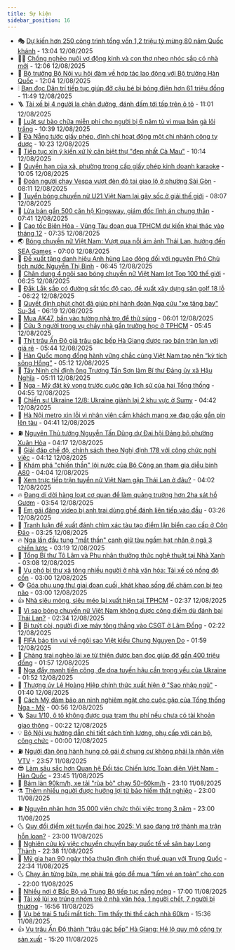 ```yaml
---
title: Sự kiện
sidebar_position: 16
---
```


<!-- dantri-su-kien:START -->
- 🎭 [Dự kiến hơn 250 công trình tổng vốn 1,2 triệu tỷ mừng 80 năm Quốc khánh](https://dantri.com.vn/xa-hoi/du-kien-hon-250-cong-trinh-tong-von-12-trieu-ty-mung-80-nam-quoc-khanh-20250812200408546.htm) - 13:04 12/08/2025
- 👨‍🏫 [Chồng nghèo nuôi vợ động kinh và con thơ nheo nhóc sắp có nhà mới](https://dantri.com.vn/tam-long-nhan-ai/chong-ngheo-nuoi-vo-dong-kinh-va-con-tho-nheo-nhoc-sap-co-nha-moi-20250812174744034.htm) - 12:06 12/08/2025
- 🌮 [Bộ trưởng Bộ Nội vụ hội đàm về hợp tác lao động với Bộ trưởng Hàn Quốc](https://dantri.com.vn/noi-vu/bo-truong-bo-noi-vu-hoi-dam-ve-hop-tac-lao-dong-voi-bo-truong-han-quoc-20250812183623794.htm) - 12:04 12/08/2025
- 🕯 [Bạn đọc Dân trí tiếp tục giúp đỡ cậu bé bị bỏng điện hơn 61 triệu đồng](https://dantri.com.vn/tam-long-nhan-ai/ban-doc-dan-tri-tiep-tuc-giup-do-cau-be-bi-bong-dien-hon-61-trieu-dong-20250812150901644.htm) - 11:49 12/08/2025
- 🪜 [Tài xế bị 4 người lạ chặn đường, đánh đấm tới tấp trên ô tô](https://dantri.com.vn/phap-luat/tai-xe-bi-4-nguoi-la-chan-duong-danh-dam-toi-tap-tren-o-to-20250812170346393.htm) - 11:01 12/08/2025
- 🐘 [Luật sư bào chữa miễn phí cho người bị 6 năm tù vì mua bán gà lôi trắng](https://dantri.com.vn/xa-hoi/luat-su-bao-chua-mien-phi-cho-nguoi-bi-6-nam-tu-vi-mua-ban-ga-loi-trang-20250812163214812.htm) - 10:39 12/08/2025
- 🤔 [Đà Nẵng tước giấy phép, đình chỉ hoạt động một chi nhánh công ty dược](https://dantri.com.vn/xa-hoi/da-nang-tuoc-giay-phep-dinh-chi-hoat-dong-mot-chi-nhanh-cong-ty-duoc-20250812161736050.htm) - 10:23 12/08/2025
- 🧠 [Tiếp tục xin ý kiến xử lý căn biệt thự &quot;đẹp nhất Cà Mau&quot;](https://dantri.com.vn/xa-hoi/tiep-tuc-xin-y-kien-xu-ly-can-biet-thu-dep-nhat-ca-mau-20250812130124503.htm) - 10:14 12/08/2025
- 📝 [Quyền hạn của xã, phường trong cấp giấy phép kinh doanh karaoke](https://dantri.com.vn/noi-vu/quyen-han-cua-xa-phuong-trong-cap-giay-phep-kinh-doanh-karaoke-20250812161422729.htm) - 10:05 12/08/2025
- 🦏 [Đoàn người chạy Vespa vượt đèn đỏ tại giao lộ ở phường Sài Gòn](https://dantri.com.vn/xa-hoi/doan-nguoi-chay-vespa-vuot-den-do-tai-giao-lo-o-phuong-sai-gon-20250812150922910.htm) - 08:11 12/08/2025
- 🥰 [Tuyển bóng chuyền nữ U21 Việt Nam lại gây sốc ở giải thế giới](https://dantri.com.vn/the-thao/tuyen-bong-chuyen-nu-u21-viet-nam-lai-gay-soc-o-giai-the-gioi-20250812151737203.htm) - 08:07 12/08/2025
- 🤗 [Lừa bán gần 500 căn hộ Kingsway, giám đốc lĩnh án chung thân](https://dantri.com.vn/phap-luat/lua-ban-gan-500-can-ho-kingsway-giam-doc-linh-an-chung-than-20250812124336705.htm) - 07:41 12/08/2025
- 🌈 [Cao tốc Biên Hòa - Vũng Tàu đoạn qua TPHCM dự kiến khai thác vào tháng 12](https://dantri.com.vn/xa-hoi/cao-toc-bien-hoa-vung-tau-doan-qua-tphcm-du-kien-khai-thac-vao-thang-12-20250812142029044.htm) - 07:35 12/08/2025
- 🌏 [Bóng chuyền nữ Việt Nam: Vượt qua nỗi ám ảnh Thái Lan, hướng đến SEA Games](https://dantri.com.vn/the-thao/bong-chuyen-nu-viet-nam-vuot-qua-noi-am-anh-thai-lan-huong-den-sea-games-20250811143707670.htm) - 07:00 12/08/2025
- 💄 [Đề xuất tặng danh hiệu Anh hùng Lao động đối với nguyên Phó Chủ tịch nước Nguyễn Thị Bình](https://dantri.com.vn/noi-vu/de-xuat-tang-danh-hieu-anh-hung-lao-dong-doi-voi-nguyen-pho-chu-tich-nuoc-nguyen-thi-binh-20250812132435430.htm) - 06:45 12/08/2025
- 👺 [Chân dung 4 ngôi sao bóng chuyền nữ Việt Nam lọt Top 100 thế giới](https://dantri.com.vn/the-thao/chan-dung-4-ngoi-sao-bong-chuyen-nu-viet-nam-lot-top-100-the-gioi-20250812131417838.htm) - 06:25 12/08/2025
- 👹 [Đắk Lắk sắp có đường sắt tốc độ cao, đề xuất xây dựng sân golf 18 lỗ](https://dantri.com.vn/xa-hoi/dak-lak-sap-co-duong-sat-toc-do-cao-de-xuat-xay-dung-san-golf-18-lo-20250812130541008.htm) - 06:22 12/08/2025
- 🌊 [Quyết định phút chót đã giúp phi hành đoàn Nga cứu &quot;xe tăng bay&quot; Su-34](https://dantri.com.vn/the-gioi/quyet-dinh-phut-chot-da-giup-phi-hanh-doan-nga-cuu-xe-tang-bay-su-34-20250812114445600.htm) - 06:19 12/08/2025
- 🤠 [Mua AK47, bắn vào tường nhà trọ để thử súng](https://dantri.com.vn/phap-luat/mua-ak47-ban-vao-tuong-nha-tro-de-thu-sung-20250812125313842.htm) - 06:01 12/08/2025
- 🎊 [Cứu 3 người trong vụ cháy nhà gần trường học ở TPHCM](https://dantri.com.vn/xa-hoi/cuu-3-nguoi-trong-vu-chay-nha-gan-truong-hoc-o-tphcm-20250812123741698.htm) - 05:45 12/08/2025
- 🐘 [Thịt trâu Ấn Độ giả trâu gác bếp Hà Giang được rao bán tràn lan với giá rẻ](https://dantri.com.vn/kinh-doanh/thit-trau-an-do-gia-trau-gac-bep-ha-giang-duoc-rao-ban-tran-lan-voi-gia-re-20250812113945504.htm) - 05:44 12/08/2025
- 💂 [Hàn Quốc mong đồng hành vững chắc cùng Việt Nam tạo nên “kỳ tích sông Hồng”](https://dantri.com.vn/xa-hoi/han-quoc-mong-dong-hanh-vung-chac-cung-viet-nam-tao-nen-ky-tich-song-hong-20250812121123828.htm) - 05:12 12/08/2025
- 👹 [Tây Ninh chỉ định ông Trương Tấn Sơn làm Bí thư Đảng ủy xã Hậu Nghĩa](https://dantri.com.vn/xa-hoi/tay-ninh-chi-dinh-ong-truong-tan-son-lam-bi-thu-dang-uy-xa-hau-nghia-20250812120055828.htm) - 05:11 12/08/2025
- 🦒 [Nga - Mỹ đặt kỳ vọng trước cuộc gặp lịch sử của hai Tổng thống](https://dantri.com.vn/the-gioi/nga-my-dat-ky-vong-truoc-cuoc-gap-lich-su-cua-hai-tong-thong-20250812113836320.htm) - 04:55 12/08/2025
- 🗽 [Chiến sự Ukraine 12/8: Ukraine giành lại 2 khu vực ở Sumy](https://dantri.com.vn/the-gioi/chien-su-ukraine-128-ukraine-gianh-lai-2-khu-vuc-o-sumy-20250812112339813.htm) - 04:42 12/08/2025
- 💄 [Hà Nội metro xin lỗi vì nhân viên cấm khách mang xe đạp gấp gắn pin lên tàu](https://dantri.com.vn/xa-hoi/ha-noi-metro-xin-loi-vi-nhan-vien-cam-khach-mang-xe-dap-gap-gan-pin-len-tau-20250812113335713.htm) - 04:41 12/08/2025
- ⛽️ [Nguyên Thủ tướng Nguyễn Tấn Dũng dự Đại hội Đảng bộ phường Xuân Hòa](https://dantri.com.vn/xa-hoi/nguyen-thu-tuong-nguyen-tan-dung-du-dai-hoi-dang-bo-phuong-xuan-hoa-20250812104146988.htm) - 04:17 12/08/2025
- 🥷 [Giải đáp chế độ, chính sách theo Nghị định 178 với công chức nghỉ việc](https://dantri.com.vn/noi-vu/giai-dap-che-do-chinh-sach-theo-nghi-dinh-178-voi-cong-chuc-nghi-viec-20250812103102689.htm) - 04:12 12/08/2025
- 🤖 [Khám phá &quot;chiến thần&quot; lội nước của Bộ Công an tham gia diễu binh A80](https://dantri.com.vn/xa-hoi/kham-pha-chien-than-loi-nuoc-cua-bo-cong-an-tham-gia-dieu-binh-a80-20250812110242893.htm) - 04:04 12/08/2025
- 🌊 [Xem trực tiếp trận tuyển nữ Việt Nam gặp Thái Lan ở đâu?](https://dantri.com.vn/the-thao/xem-truc-tiep-tran-tuyen-nu-viet-nam-gap-thai-lan-o-dau-20250812110227812.htm) - 04:02 12/08/2025
- 🔥 [Đang di dời hàng loạt cơ quan để làm quảng trường hơn 2ha sát hồ Gươm](https://dantri.com.vn/xa-hoi/dang-di-doi-hang-loat-co-quan-de-lam-quang-truong-hon-2ha-sat-ho-guom-20250812105012636.htm) - 03:54 12/08/2025
- 🦏 [Em gái đăng video bị anh trai dùng ghế đánh liên tiếp vào đầu](https://dantri.com.vn/phap-luat/em-gai-dang-video-bi-anh-trai-dung-ghe-danh-lien-tiep-vao-dau-20250812072508725.htm) - 03:26 12/08/2025
- 🐘 [Tranh luận đề xuất đánh chìm xác tàu tạo điểm lặn biển cao cấp ở Côn Đảo](https://dantri.com.vn/du-lich/tranh-luan-de-xuat-danh-chim-xac-tau-tao-diem-lan-bien-cao-cap-o-con-dao-20250812100558136.htm) - 03:25 12/08/2025
- 🔥 [Nga lần đầu tung &quot;mắt thần&quot; canh giữ tàu ngầm hạt nhân ở ngã 3 chiến lược](https://dantri.com.vn/the-gioi/nga-lan-dau-tung-mat-than-canh-giu-tau-ngam-hat-nhan-o-nga-3-chien-luoc-20250812101446076.htm) - 03:19 12/08/2025
- 💼 [Tổng Bí thư Tô Lâm và Phu nhân thưởng thức nghệ thuật tại Nhà Xanh](https://dantri.com.vn/xa-hoi/tong-bi-thu-to-lam-va-phu-nhan-thuong-thuc-nghe-thuat-tai-nha-xanh-20250812100719000.htm) - 03:08 12/08/2025
- 🚀 [Vụ phó bí thư xã tông nhiều người ở nhà văn hóa: Tài xế có nồng độ cồn](https://dantri.com.vn/xa-hoi/vu-pho-bi-thu-xa-tong-nhieu-nguoi-o-nha-van-hoa-tai-xe-co-nong-do-con-20250812095653846.htm) - 03:00 12/08/2025
- 🐵 [Góa phụ ung thư giai đoạn cuối, khát khao sống để chăm con bị teo não](https://dantri.com.vn/tam-long-nhan-ai/goa-phu-ung-thu-giai-doan-cuoi-khat-khao-song-de-cham-con-bi-teo-nao-20250727162748500.htm) - 03:00 12/08/2025
- 👍 [Nhà siêu mỏng, siêu méo lại xuất hiện tại TPHCM](https://dantri.com.vn/bat-dong-san/nha-sieu-mong-sieu-meo-lai-xuat-hien-tai-tphcm-20250812032452042.htm) - 02:37 12/08/2025
- 🚦 [Vì sao bóng chuyền nữ Việt Nam không được cộng điểm dù đánh bại Thái Lan?](https://dantri.com.vn/the-thao/vi-sao-bong-chuyen-nu-viet-nam-khong-duoc-cong-diem-du-danh-bai-thai-lan-20250812092733328.htm) - 02:34 12/08/2025
- 🥸 [Bị tuýt còi, người đi xe máy tông thẳng vào CSGT ở Lâm Đồng](https://dantri.com.vn/xa-hoi/bi-tuyt-coi-nguoi-di-xe-may-tong-thang-vao-csgt-o-lam-dong-20250812085434186.htm) - 02:22 12/08/2025
- 🥷 [FIFA báo tin vui về ngôi sao Việt kiều Chung Nguyen Do](https://dantri.com.vn/the-thao/fifa-bao-tin-vui-ve-ngoi-sao-viet-kieu-chung-nguyen-do-20250812085013899.htm) - 01:59 12/08/2025
- 🤡 [Chàng trai nghèo lái xe từ thiện được bạn đọc giúp đỡ gần 400 triệu đồng](https://dantri.com.vn/tam-long-nhan-ai/chang-trai-ngheo-lai-xe-tu-thien-duoc-ban-doc-giup-do-gan-400-trieu-dong-20250811153203352.htm) - 01:57 12/08/2025
- 🥳 [Nga đẩy mạnh tiến công, đe dọa tuyến hậu cần trọng yếu của Ukraine](https://dantri.com.vn/the-gioi/nga-day-manh-tien-cong-de-doa-tuyen-hau-can-trong-yeu-cua-ukraine-20250812085112332.htm) - 01:52 12/08/2025
- 🤩 [Thượng úy Lê Hoàng Hiệp chính thức xuất hiện ở &quot;Sao nhập ngũ&quot;](https://dantri.com.vn/giai-tri/thuong-uy-le-hoang-hiep-chinh-thuc-xuat-hien-o-sao-nhap-ngu-20250812080852812.htm) - 01:40 12/08/2025
- 🎡 [Cách Mỹ đảm bảo an ninh nghiêm ngặt cho cuộc gặp của Tổng thống Nga - Mỹ](https://dantri.com.vn/the-gioi/cach-my-dam-bao-an-ninh-nghiem-ngat-cho-cuoc-gap-cua-tong-thong-nga-my-20250812074605041.htm) - 00:56 12/08/2025
- 🪜 [Sau 1/10, ô tô không được qua trạm thu phí nếu chưa có tài khoản giao thông](https://dantri.com.vn/xa-hoi/sau-110-o-to-khong-duoc-qua-tram-thu-phi-neu-chua-co-tai-khoan-giao-thong-20250812065631390.htm) - 00:22 12/08/2025
- 💡 [Bộ Nội vụ hướng dẫn chi tiết cách tính lương, phụ cấp với cán bộ, công chức](https://dantri.com.vn/noi-vu/bo-noi-vu-huong-dan-chi-tiet-cach-tinh-luong-phu-cap-voi-can-bo-cong-chuc-20250811212800173.htm) - 00:00 12/08/2025
- ⛽️ [Người đàn ông hành hung cô gái ở chung cư không phải là nhân viên VTV](https://dantri.com.vn/doi-song/nguoi-dan-ong-hanh-hung-co-gai-o-chung-cu-khong-phai-la-nhan-vien-vtv-20250812064938207.htm) - 23:57 11/08/2025
- 😎 [Làm sâu sắc hơn Quan hệ Đối tác Chiến lược Toàn diện Việt Nam - Hàn Quốc](https://dantri.com.vn/xa-hoi/lam-sau-sac-hon-quan-he-doi-tac-chien-luoc-toan-dien-viet-nam-han-quoc-20250812064541611.htm) - 23:45 11/08/2025
- 🗽 [Bám làn 90km/h, xe tải &quot;rùa bò&quot; chạy 50-60km/h](https://dantri.com.vn/xa-hoi/bam-lan-90kmh-xe-tai-rua-bo-chay-50-60kmh-20250811235612768.htm) - 23:10 11/08/2025
- ⚗️ [Thêm nhiều người được hưởng lợi từ bảo hiểm thất nghiệp](https://dantri.com.vn/lao-dong-viec-lam/them-nhieu-nguoi-duoc-huong-loi-tu-bao-hiem-that-nghiep-20250811151344325.htm) - 23:00 11/08/2025
- ⛽️ [Nguyên nhân hơn 35.000 viên chức thôi việc trong 3 năm](https://dantri.com.vn/noi-vu/nguyen-nhan-hon-35000-vien-chuc-thoi-viec-trong-3-nam-20250811145500109.htm) - 23:00 11/08/2025
- 🌜 [Quy đổi điểm xét tuyển đại học 2025: Vì sao đang trở thành ma trận hỗn loạn?](https://dantri.com.vn/giao-duc/quy-doi-diem-xet-tuyen-dai-hoc-2025-vi-sao-dang-tro-thanh-ma-tran-hon-loan-20250802222232417.htm) - 23:00 11/08/2025
- 🦩 [Nghiên cứu kỹ việc chuyển chuyến bay quốc tế về sân bay Long Thành](https://dantri.com.vn/xa-hoi/nghien-cuu-ky-viec-chuyen-chuyen-bay-quoc-te-ve-san-bay-long-thanh-20250811222626870.htm) - 22:38 11/08/2025
- 🦒 [Mỹ gia hạn 90 ngày thỏa thuận đình chiến thuế quan với Trung Quốc](https://dantri.com.vn/the-gioi/my-gia-han-90-ngay-thoa-thuan-dinh-chien-thue-quan-voi-trung-quoc-20250812053338666.htm) - 22:34 11/08/2025
- 🌜 [Chạy ăn từng bữa, mẹ phải trả góp để mua “tấm vé an toàn” cho con](https://dantri.com.vn/tam-long-nhan-ai/chay-an-tung-bua-me-phai-tra-gop-de-mua-tam-ve-an-toan-cho-con-20250728220541405.htm) - 22:00 11/08/2025
- 🐎 [Nhiều nơi ở Bắc Bộ và Trung Bộ tiếp tục nắng nóng](https://dantri.com.vn/xa-hoi/nhieu-noi-o-bac-bo-va-trung-bo-tiep-tuc-nang-nong-20250811205401397.htm) - 17:00 11/08/2025
- 🌋 [Tài xế lùi xe trúng nhóm trẻ ở nhà văn hóa, 1 người chết, 7 người bị thương](https://dantri.com.vn/xa-hoi/tai-xe-lui-xe-trung-nhom-tre-o-nha-van-hoa-1-nguoi-chet-7-nguoi-bi-thuong-20250811234526892.htm) - 16:56 11/08/2025
- 🧰 [Vụ bé trai 5 tuổi mất tích: Tìm thấy thi thể cách nhà 60km](https://dantri.com.vn/xa-hoi/vu-be-trai-5-tuoi-mat-tich-tim-thay-thi-the-cach-nha-60km-20250811220416785.htm) - 15:36 11/08/2025
- 👍 [Vụ trâu Ấn Độ thành “trâu gác bếp” Hà Giang: Hé lộ quy mô công ty sản xuất](https://dantri.com.vn/kinh-doanh/vu-trau-an-do-thanh-trau-gac-bep-ha-giang-he-lo-quy-mo-cong-ty-san-xuat-20250811211310225.htm) - 15:20 11/08/2025<!-- dantri-su-kien:END -->
